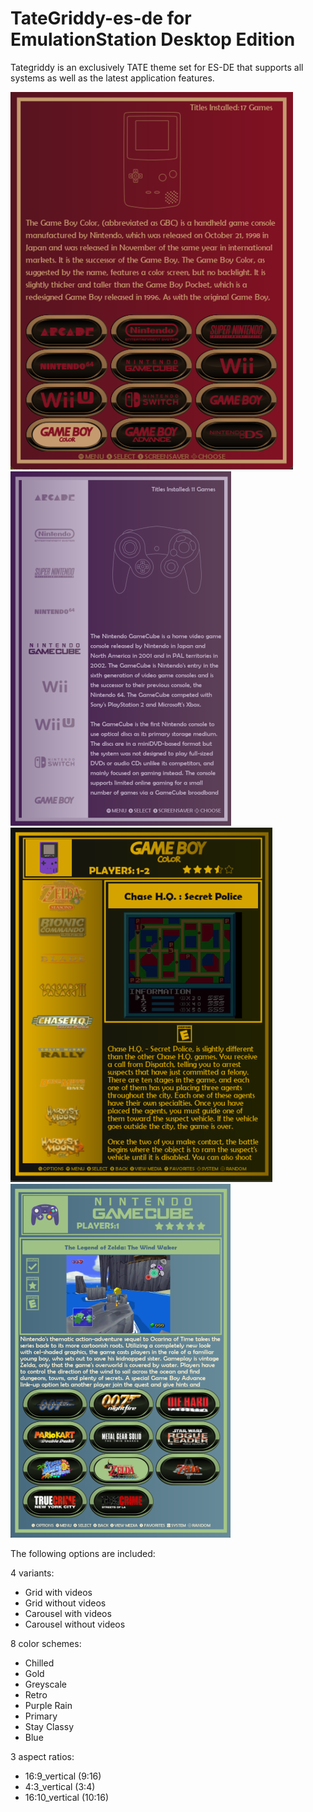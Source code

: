 # TateGriddy-es-de for EmulationStation Desktop Edition

Tategriddy is an exclusively TATE theme set for ES-DE that supports all systems as well as the latest application features.

![systems](sys.png)
![systemscar](sysc.png)
![games](game.png)
![gamestext](gamet.png)

The following options are included:

4 variants:

- Grid with videos
- Grid without videos
- Carousel with videos
- Carousel without videos

8 color schemes:

- Chilled
- Gold
- Greyscale
- Retro
- Purple Rain
- Primary
- Stay Classy
- Blue


3 aspect ratios:

- 16:9_vertical (9:16)
- 4:3_vertical (3:4)
- 16:10_vertical (10:16)




